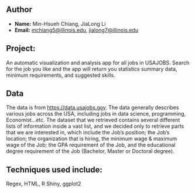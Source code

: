 ## Author

- **Name:** Min-Hsueh Chiang, JiaLong Li
- **Email:** mchiang5@illinois.edu, jialong7@illinois.edu

## Project:
An automatic visualization and analysis app for all jobs in USAJOBS. Search for the job you like and the app will return you statistics summary data, minimum requirements, and suggested skills.

## Data
The data is from https://data.usajobs.gov. The data generally describes various jobs across the USA, including jobs in data science, programming, Economist…etc. The dataset that we retrieved contains several different lists of information inside a vast list, and we decided only to retrieve parts that we are interested in, which include the Job’s position; the Job’s location; the organization that is hiring, the minimum wage & maximum wage of the Job; the GPA requirement of the Job, and the educational degree requirement of the Job (Bachelor, Master or Doctoral degree). 

## Techniques used include: 
Regex, HTML, R Shiny, ggplot2
